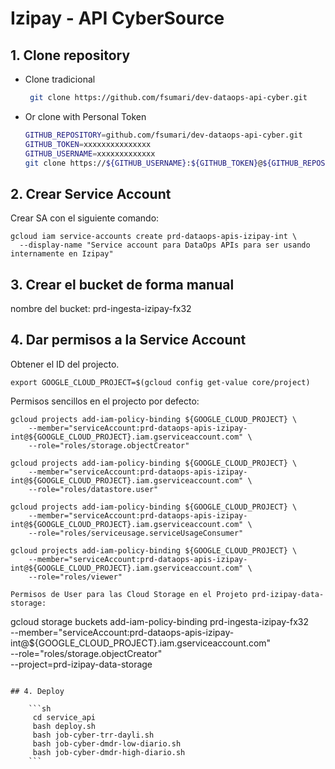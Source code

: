 # Izipay - API CyberSource

## 1. Clone repository

* Clone tradicional

    ```sh
     git clone https://github.com/fsumari/dev-dataops-api-cyber.git
    ```

* Or clone with Personal Token
  
    ```sh
    GITHUB_REPOSITORY=github.com/fsumari/dev-dataops-api-cyber.git
    GITHUB_TOKEN=xxxxxxxxxxxxxxx
    GITHUB_USERNAME=xxxxxxxxxxxxx
    git clone https://${GITHUB_USERNAME}:${GITHUB_TOKEN}@${GITHUB_REPOSITORY}
    ```

## 2. Crear Service Account

Crear SA con el siguiente comando:

```
gcloud iam service-accounts create prd-dataops-apis-izipay-int \
  --display-name "Service account para DataOps APIs para ser usando internamente en Izipay"
```
## 3. Crear el bucket de forma manual

nombre del bucket: prd-ingesta-izipay-fx32

## 4. Dar permisos a la Service Account

Obtener el ID del projecto.

```
export GOOGLE_CLOUD_PROJECT=$(gcloud config get-value core/project)
```
Permisos sencillos en el projecto por defecto:

```
gcloud projects add-iam-policy-binding ${GOOGLE_CLOUD_PROJECT} \
    --member="serviceAccount:prd-dataops-apis-izipay-int@${GOOGLE_CLOUD_PROJECT}.iam.gserviceaccount.com" \
    --role="roles/storage.objectCreator"

gcloud projects add-iam-policy-binding ${GOOGLE_CLOUD_PROJECT} \
    --member="serviceAccount:prd-dataops-apis-izipay-int@${GOOGLE_CLOUD_PROJECT}.iam.gserviceaccount.com" \
    --role="roles/datastore.user"

gcloud projects add-iam-policy-binding ${GOOGLE_CLOUD_PROJECT} \
    --member="serviceAccount:prd-dataops-apis-izipay-int@${GOOGLE_CLOUD_PROJECT}.iam.gserviceaccount.com" \
    --role="roles/serviceusage.serviceUsageConsumer"

gcloud projects add-iam-policy-binding ${GOOGLE_CLOUD_PROJECT} \
    --member="serviceAccount:prd-dataops-apis-izipay-int@${GOOGLE_CLOUD_PROJECT}.iam.gserviceaccount.com" \
    --role="roles/viewer"
```

```
Permisos de User para las Cloud Storage en el Projeto prd-izipay-data-storage:

```
gcloud storage buckets add-iam-policy-binding prd-ingesta-izipay-fx32 \
  --member="serviceAccount:prd-dataops-apis-izipay-int@${GOOGLE_CLOUD_PROJECT}.iam.gserviceaccount.com" \
  --role="roles/storage.objectCreator" \
  --project=prd-izipay-data-storage
```

## 4. Deploy

    ```sh
     cd service_api
     bash deploy.sh
     bash job-cyber-trr-dayli.sh
     bash job-cyber-dmdr-low-diario.sh
     bash job-cyber-dmdr-high-diario.sh
    ```
